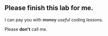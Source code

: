 ## Please finish this lab for me.

I can pay you with ~~money~~ _useful_ coding lessons.

Please **don't** call me.